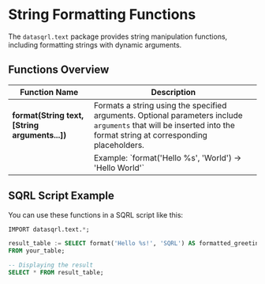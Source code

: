 # String Formatting Functions

The `datasqrl.text` package provides string manipulation functions, including formatting strings with dynamic arguments.

## Functions Overview

| **Function Name**                         | **Description**                                                                                                                                                                            |
|-------------------------------------------|--------------------------------------------------------------------------------------------------------------------------------------------------------------------------------------------|
| **format(String text, [String arguments...])** | Formats a string using the specified arguments. Optional parameters include `arguments` that will be inserted into the format string at corresponding placeholders.                          |
|                                           | Example: \`format('Hello %s', 'World') → 'Hello World'\`                                                                                                                                   |

## SQRL Script Example

You can use these functions in a SQRL script like this:
```sql
IMPORT datasqrl.text.*;

result_table := SELECT format('Hello %s!', 'SQRL') AS formatted_greeting
FROM your_table;

-- Displaying the result
SELECT * FROM result_table;
